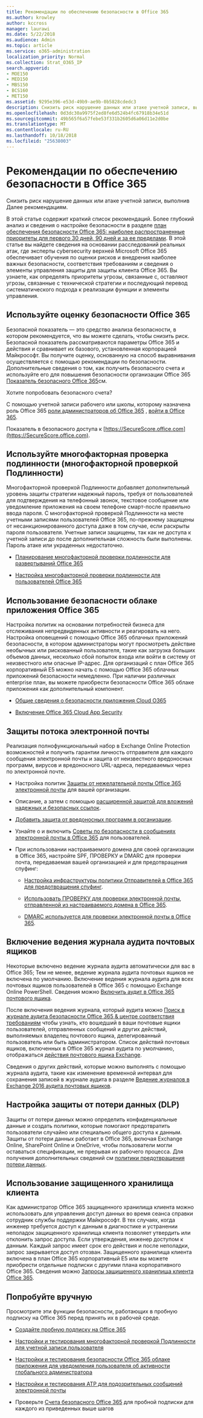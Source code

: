 ```yaml
---
title: Рекомендации по обеспечению безопасности в Office 365
ms.author: krowley
author: kccross
manager: laurawi
ms.date: 5/22/2018
ms.audience: Admin
ms.topic: article
ms.service: o365-administration
localization_priority: Normal
ms.collection: Strat_O365_IP
search.appverid:
- MOE150
- MED150
- MBS150
- BCS160
- MET150
ms.assetid: 9295e396-e53d-49b9-ae9b-0b5828cdedc3
description: Снизить риск нарушение данных или атаке учетной записи, выполнив Далее рекомендациям.
ms.openlocfilehash: 0d3dc30a9975f2ed8fe6d524b4fc67918b34e51d
ms.sourcegitcommit: 49b565f6a57febe53f331b2605d6a06d11e2d0be
ms.translationtype: MT
ms.contentlocale: ru-RU
ms.lasthandoff: 10/18/2018
ms.locfileid: "25638003"
---
```

# <a name="security-best-practices-for-office-365"></a>Рекомендации по обеспечению безопасности в Office 365

Снизить риск нарушение данных или атаке учетной записи, выполнив Далее рекомендациям.
  
В этой статье содержит краткий список рекомендаций. Более глубокий анализ и сведения о настройке безопасности в разделе [план обеспечения безопасности Office 365: наиболее распространенные приоритеты для первого 30 дней, 90 дней и за ее пределами](security-roadmap.md). В этой статье вы найдете сведения на основании расследований реальных атак, где эксперты cybersecurity верхней Microsoft Office 365 обеспечивает обучения по оценки рисков и внедрения наиболее важных безопасности, соответствия требованиям и сведения о элементы управления защиты для защиты клиента Office 365. Вы узнаете, как определять приоритеты угрозы, связанные с, оставляют угрозы, связанные с технической стратегии и последующий перевод систематического подхода к реализации функции и элементы управления.
  
## <a name="use-office-365-secure-score"></a>Используйте оценку безопасности Office 365

Безопасной показатель — это средство анализа безопасности, в котором рекомендуется, что вы можете сделать, чтобы снизить риск. Безопасной показатель рассматриваются параметры Office 365 и действия и сравнивает их базового, установленная корпорацией Майкрософт. Вы получите оценку, основанную на способ выравнивания осуществляется с помощью рекомендации по безопасности. Дополнительные сведения о том, как получить безопасного счета и используйте его для повышения безопасности организации Office 365 [Показатель безопасного Office 365](office-365-secure-score.md)см.
  
Хотите попробовать безопасного счета?
  
С помощью учетной записи рабочего или школы, которому назначена роль Office 365 [роли администраторов об Office 365](https://support.office.com/article/da585eea-f576-4f55-a1e0-87090b6aaa9d) , [войти в Office 365](https://www.office.com/signin).
  
Показатель в безопасного доступа к [https://SecureScore.office.com](https://SecureScore.office.com).
  
## <a name="use-multi-factor-authentication-mfa"></a>Используйте многофакторная проверка подлинности (многофакторной проверкой Подлинности)

Многофакторной проверкой Подлинности добавляет дополнительный уровень защиты стратегии надежный пароль, требуя от пользователей для подтверждения на телефонный звонок, текстовое сообщение или уведомление приложения на своем телефоне смарт-после правильно ввода пароля. С многофакторной проверкой Подлинности на месте учетными записями пользователей Office 365, по-прежнему защищены от несанкционированного доступа даже в том случае, если раскрыты пароля пользователя. Учетные записи защищены, так как не доступа к учетной записи до после дополнительная сложность были выполнены. Пароль атаке или украденных недостаточно.
  
- [Планирование многофакторной проверки подлинности для развертываний Office 365](https://support.office.com/article/043807b2-21db-4d5c-b430-c8a6dee0e6ba)
    
- [Настройка многофакторной проверки подлинности для пользователей Office 365](https://support.office.com/article/8f0454b2-f51a-4d9c-bcde-2c48e41621c6)
    
## <a name="use-office-365-cloud-app-security"></a>Использование безопасности облаке приложения Office 365

Настройка политик на основании потребностей бизнеса для отслеживания непредвиденных активности и реагировать на него. Настройка оповещений с помощью Office 365 облачных приложений безопасности, в котором администраторы могут просмотреть действие необычных или рискованный пользователя, такие как загрузка больших объемов данных, несколько сбой попыток входа или войти в систему от неизвестного или опасные IP-адрес. Для организаций с план Office 365 корпоративный E5 можно начать с помощью Office 365 облачных приложений безопасности немедленно. При наличии различных enterprise план, вы можете приобрести безопасности Office 365 облаке приложения как дополнительный компонент.
  
- [Общие сведения о безопасности приложения Cloud O365](office-365-cas-overview.md)
    
- [Включение Office 365 Cloud App Security](turn-on-office-365-cas.md)
    
## <a name="secure-mail-flow"></a>Защиты потока электронной почты

Реализация полнофункциональный набор в Exchange Online Protection возможностей и получить гарантии личность отправителя для каждого сообщения электронной почты и защита от неизвестного вредоносных программ, вирусов и вредоносного URL-адреса, передаваемых через по электронной почте.
  
- Настройка политик [Защиты от нежелательной почты Office 365 электронной почты](anti-spam-protection.md) для вашей организации. 
    
- Описание, а затем с помощью [расширенной защитой для вложений надежных и безопасных ссылок](https://technet.microsoft.com/library/mt148491.aspx).
    
- [Добавить защита от вредоносных программ в организации](https://technet.microsoft.com/en-us/library/jj200669%28v=exchg.150%29.aspx).
    
- Узнайте о и включить [Советы по безопасности в сообщениях электронной почты в Office 365](safety-tips-in-office-365.md) для пользователей. 
    
- При использовании настраиваемого домена для своей организации в Office 365, настройте SPF, ПРОВЕРКУ и DMARC для проверки почта, передаваемая вашей организацией и для предотвращения спуфинг:
    
  - [Настройка инфраструктуры политики Отправителей в Office 365 для предотвращения спуфинг](https://docs.microsoft.com/office365/SecurityCompliance/set-up-spf-in-office-365-to-help-prevent-spoofing).
    
  - [Использовать ПРОВЕРКУ для проверки электронной почты, отправленной из настраиваемого домена в Office 365](https://docs.microsoft.com/office365/SecurityCompliance/set-up-spf-in-office-365-to-help-prevent-spoofing).
    
  - [DMARC используется для проверки электронной почты в Office 365](https://technet.microsoft.com/library/mt734386%28v=exchg.150%29.aspx).
    
## <a name="enable-mailbox-audit-logging"></a>Включение ведения журнала аудита почтовых ящиков

Некоторые включено ведение журнала аудита автоматически для вас в Office 365; Тем не менее, ведение журнала аудита почтовых ящиков не включена по умолчанию. Включение ведения журнала аудита для всех почтовых ящиков пользователей в Office 365 с помощью Exchange Online PowerShell. Сведения можно [Включить аудит в Office 365 почтового ящика](https://go.microsoft.com/fwlink/p/?LinkID=626109).
  
После включения ведения журнала, который аудита можно [Поиск в журнале аудита безопасности Office 365 &amp; центре соответствия требованиям](search-the-audit-log-in-security-and-compliance.md) чтобы узнать, кто вошедший в ваши почтовые ящики пользователей, отправленных сообщений и других действий, выполняемых владелец почтового ящика, делегированный пользователь или быть администратором. Список действий почтовых ящиков, включенных в Office 365 журнал аудита по умолчанию, отображаться [действия почтового ящика Exchange](search-the-audit-log-in-security-and-compliance.md#exchange-mailbox-activities).
  
Сведения о других действий, которые можно выполнять с помощью журнала аудита, такие как изменение временной интервал для сохранения записей в журнале аудита в разделе [Ведение журналов в Exchange 2016 аудита почтовых ящиков](https://technet.microsoft.com/en-us/library/ff459237%28v=exchg.160%29.aspx).
  
## <a name="configure-data-loss-prevention-dlp"></a>Настройка защиты от потери данных (DLP)

Защиты от потери данных можно определить конфиденциальные данные и создать политики, которые помогают предотвратить пользователи случайно или специально общего доступа к данным. Защиты от потери данных работает в Office 365, включая Exchange Online, SharePoint Online и OneDrive, чтобы пользователи могли оставаться спецификации, не прерывая их рабочего процесса. Для получения дополнительных сведений см [политики предотвращения потери данных](data-loss-prevention-policies.md).
  
## <a name="use-customer-lockbox"></a>Использование защищенного хранилища клиента

Как администратор Office 365 защищенного хранилища клиента можно использовать для управления доступ данных во время сеанса справки сотрудник службы поддержки Майкрософт. В тех случаях, когда инженер требуется доступ к данным в диагностике и устранении неполадок защищенного хранилища клиента позволяет утвердить или отклонить запрос доступа. Если утверждения, инженер доступом к данным. Каждый запрос имеет срок его действия и после неполадки, запрос закрывается доступ отозван. Защищенного хранилища клиента включена в план Office 365 корпоративный E5 или вы можете приобрести отдельные подписки с другими плана корпоративного Office 365. Сведения можно [Запросы защищенного хранилища клиента Office 365](https://support.office.com/article/36f9cdd1-e64c-421b-a7e4-4a54d16440a2).
  
## <a name="try-it-yourself"></a>Попробуйте вручную
<a name="SecureScore"> </a>

Просмотрите эти функции безопасности, работающих в пробную подписку на Office 365 перед принять их в рабочей среде.
  
- [Создайте пробную подписку на Office 365](https://technet.microsoft.com/library/mt736406.aspx)
    
- [Настройки и тестирования многофакторной проверкой Подлинности для учетной записи пользователя](https://technet.microsoft.com/library/mt492459.aspx)
    
- [Настройки и тестирования безопасности Office 365 облаке приложения для уведомления пользователя об активности глобального администратора](https://technet.microsoft.com/library/mt757250.aspx)
    
- [Настройки и тестирования ATP для подозрительных сообщений электронной почты](https://technet.microsoft.com/library/mt490479.aspx)
    
- Проверьте [Счета безопасного Office 365](https://securescore.office.com/) для пробной подписки для каждого из приведенных выше шагов 
    

